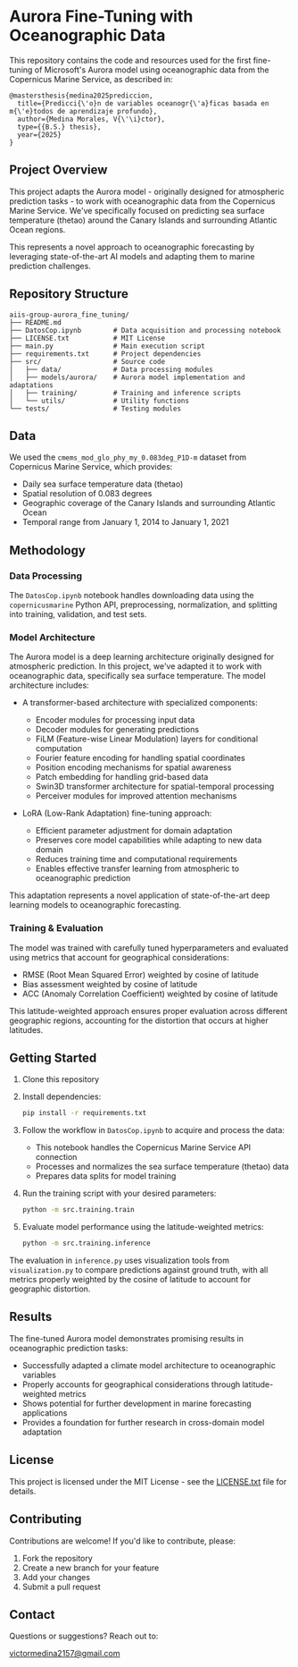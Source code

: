# Aurora Fine-Tuning with Oceanographic Data

This repository contains the code and resources used for the first fine-tuning of Microsoft's Aurora model using oceanographic data from the Copernicus Marine Service, as described in:

```
@mastersthesis{medina2025prediccion,
  title={Predicci{\'o}n de variables oceanogr{\'a}ficas basada en m{\'e}todos de aprendizaje profundo},
  author={Medina Morales, V{\'\i}ctor},
  type={{B.S.} thesis},
  year={2025}
}
```

## Project Overview

This project adapts the Aurora model - originally designed for atmospheric prediction tasks - to work with oceanographic data from the Copernicus Marine Service. We've specifically focused on predicting sea surface temperature (thetao) around the Canary Islands and surrounding Atlantic Ocean regions.

This represents a novel approach to oceanographic forecasting by leveraging state-of-the-art AI models and adapting them to marine prediction challenges.

## Repository Structure

```
aiis-group-aurora_fine_tuning/
├── README.md
├── DatosCop.ipynb        # Data acquisition and processing notebook
├── LICENSE.txt           # MIT License
├── main.py               # Main execution script
├── requirements.txt      # Project dependencies
├── src/                  # Source code
│   ├── data/             # Data processing modules
│   ├── models/aurora/    # Aurora model implementation and adaptations
│   ├── training/         # Training and inference scripts
│   └── utils/            # Utility functions
└── tests/                # Testing modules
```

## Data

We used the `cmems_mod_glo_phy_my_0.083deg_P1D-m` dataset from Copernicus Marine Service, which provides:
- Daily sea surface temperature data (thetao)
- Spatial resolution of 0.083 degrees
- Geographic coverage of the Canary Islands and surrounding Atlantic Ocean
- Temporal range from January 1, 2014 to January 1, 2021

## Methodology

### Data Processing
The `DatosCop.ipynb` notebook handles downloading data using the `copernicusmarine` Python API, preprocessing, normalization, and splitting into training, validation, and test sets.

### Model Architecture

The Aurora model is a deep learning architecture originally designed for atmospheric prediction. In this project, we've adapted it to work with oceanographic data, specifically sea surface temperature. The model architecture includes:

- A transformer-based architecture with specialized components:
  - Encoder modules for processing input data
  - Decoder modules for generating predictions
  - FiLM (Feature-wise Linear Modulation) layers for conditional computation
  - Fourier feature encoding for handling spatial coordinates
  - Position encoding mechanisms for spatial awareness
  - Patch embedding for handling grid-based data
  - Swin3D transformer architecture for spatial-temporal processing
  - Perceiver modules for improved attention mechanisms

- LoRA (Low-Rank Adaptation) fine-tuning approach:
  - Efficient parameter adjustment for domain adaptation
  - Preserves core model capabilities while adapting to new data domain
  - Reduces training time and computational requirements
  - Enables effective transfer learning from atmospheric to oceanographic prediction

This adaptation represents a novel application of state-of-the-art deep learning models to oceanographic forecasting.

### Training & Evaluation
The model was trained with carefully tuned hyperparameters and evaluated using metrics that account for geographical considerations:
- RMSE (Root Mean Squared Error) weighted by cosine of latitude
- Bias assessment weighted by cosine of latitude
- ACC (Anomaly Correlation Coefficient) weighted by cosine of latitude

This latitude-weighted approach ensures proper evaluation across different geographic regions, accounting for the distortion that occurs at higher latitudes.

## Getting Started

1. Clone this repository
2. Install dependencies:
   ```bash
   pip install -r requirements.txt
   ```
3. Follow the workflow in `DatosCop.ipynb` to acquire and process the data:
   - This notebook handles the Copernicus Marine Service API connection
   - Processes and normalizes the sea surface temperature (thetao) data
   - Prepares data splits for model training
   
4. Run the training script with your desired parameters:
   ```bash
   python -m src.training.train
   ```
   
5. Evaluate model performance using the latitude-weighted metrics:
   ```bash
   python -m src.training.inference
   ```
   
The evaluation in `inference.py` uses visualization tools from `visualization.py` to compare predictions against ground truth, with all metrics properly weighted by the cosine of latitude to account for geographic distortion.

## Results

The fine-tuned Aurora model demonstrates promising results in oceanographic prediction tasks:

- Successfully adapted a climate model architecture to oceanographic variables
- Properly accounts for geographical considerations through latitude-weighted metrics
- Shows potential for further development in marine forecasting applications
- Provides a foundation for further research in cross-domain model adaptation

## License

This project is licensed under the MIT License - see the [LICENSE.txt](LICENSE.txt) file for details.

## Contributing

Contributions are welcome! If you'd like to contribute, please:
1. Fork the repository
2. Create a new branch for your feature
3. Add your changes
4. Submit a pull request

## Contact

Questions or suggestions? Reach out to:

victormedina2157@gmail.com
